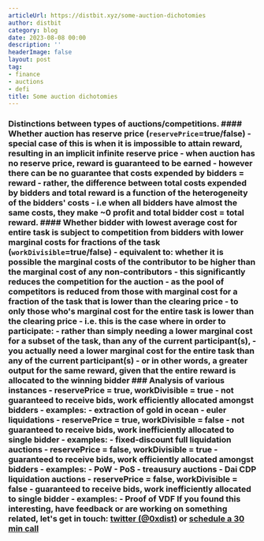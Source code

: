 ```yaml
---
articleUrl: https://distbit.xyz/some-auction-dichotomies
author: distbit
category: blog
date: 2023-08-08 00:00
description: ''
headerImage: false
layout: post
tag:
- finance
- auctions
- defi
title: Some auction dichotomies
---
```


  ### Distinctions between types of auctions/competitions.  #### Whether auction has reserve price (`reservePrice`=true/false)  - special case of this is when it is impossible to attain reward, resulting in an implicit infinite reserve price  - when auction has no reserve price, reward is guaranteed to be earned  	- however there can be no guarantee that costs expended by bidders = reward  		- rather, the difference between total costs expended by bidders and total reward is a function of the heterogeneity of the bidders' costs   			- i.e when all bidders have almost the same costs, they make ~0 profit and total bidder cost = total reward.   #### Whether bidder with lowest average cost for entire task is subject to competition from bidders with lower marginal costs for fractions of the task (`workDivisible`=true/false)  - equivalent to: whether it is possible the marginal costs of the contributor to be higher than the marginal cost of any non-contributors  - this significantly reduces the competition for the auction  	- as the pool of competitors is reduced from those with marginal cost for a fraction of the task that is lower than the clearing price  		- to only those who's marginal cost for the entire task is lower than the clearing price   	- i.e. this is the case where in order to participate:  		- rather than simply needing a lower marginal cost for a subset of the task, than any of the current participant(s),  			- you actually need a lower marginal cost for the entire task than any of the current participant(s)  				- or in other words, a greater output for the same reward, given that the entire reward is allocated to the winning bidder  ### Analysis of various instances  - reservePrice = true, workDivisible = true  	- not guaranteed to receive bids, work efficiently allocated amongst bidders  	- examples:  		- extraction of gold in ocean  		- euler liquidations  - reservePrice = true, workDivisible = false  	- not guaranteed to receive bids, work inefficiently allocated to single bidder  	- examples:  		- fixed-discount full liquidation auctions  - reservePrice = false, workDivisible = true  	- guaranteed to receive bids, work efficiently allocated amongst bidders  	- examples:  		- PoW  		- PoS  		- treausury auctions  		- Dai CDP liquidation auctions  - reservePrice = false, workDivisible = false  	- guaranteed to receive bids, work inefficiently allocated to single bidder  	- examples:  		- Proof of VDF  If you found this interesting, have feedback or are working on something related, let's get in touch: [twitter (@0xdist)](https://twitter.com/0xdist) or [schedule a 30 min call](https://cal.com/distbit/30min)